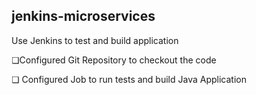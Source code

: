 ## jenkins-microservices

Use Jenkins to test and build application

❏Configured Git Repository to checkout the code 

❏ Configured Job to run tests and build Java Application
